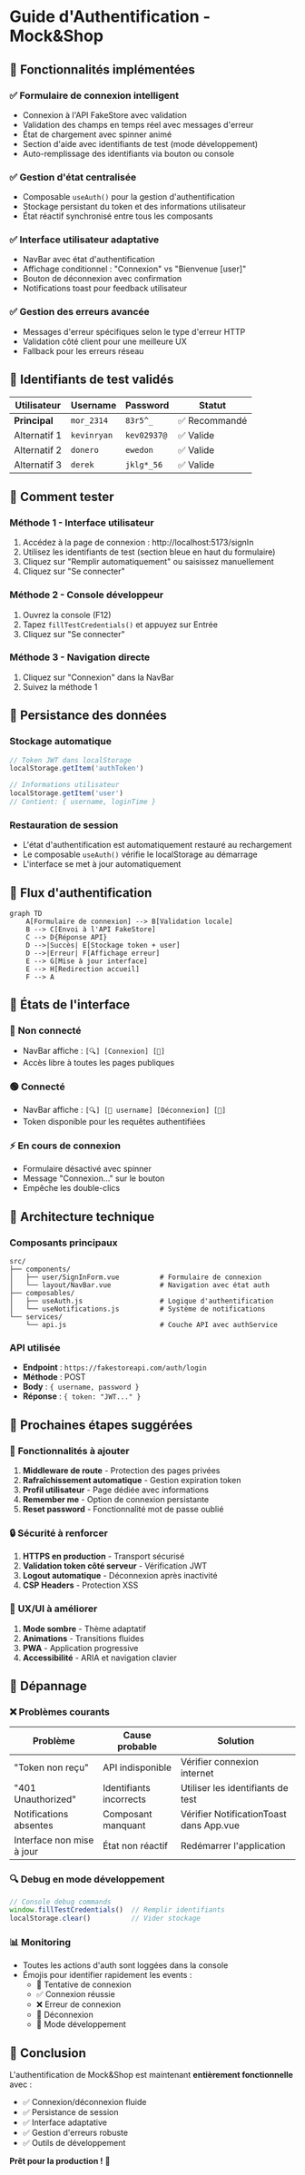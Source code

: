 # Guide d'Authentification - Mock&Shop

## 🎯 Fonctionnalités implémentées

### ✅ **Formulaire de connexion intelligent**
- Connexion à l'API FakeStore avec validation
- Validation des champs en temps réel avec messages d'erreur
- État de chargement avec spinner animé
- Section d'aide avec identifiants de test (mode développement)
- Auto-remplissage des identifiants via bouton ou console

### ✅ **Gestion d'état centralisée**
- Composable `useAuth()` pour la gestion d'authentification
- Stockage persistant du token et des informations utilisateur
- État réactif synchronisé entre tous les composants

### ✅ **Interface utilisateur adaptative**
- NavBar avec état d'authentification
- Affichage conditionnel : "Connexion" vs "Bienvenue [user]"
- Bouton de déconnexion avec confirmation
- Notifications toast pour feedback utilisateur

### ✅ **Gestion des erreurs avancée**
- Messages d'erreur spécifiques selon le type d'erreur HTTP
- Validation côté client pour une meilleure UX
- Fallback pour les erreurs réseau

## 🔐 Identifiants de test validés

| Utilisateur | Username | Password | Statut |
|-------------|----------|----------|---------|
| **Principal** | `mor_2314` | `83r5^_` | ✅ Recommandé |
| Alternatif 1 | `kevinryan` | `kev02937@` | ✅ Valide |
| Alternatif 2 | `donero` | `ewedon` | ✅ Valide |
| Alternatif 3 | `derek` | `jklg*_56` | ✅ Valide |

## 🚀 Comment tester

### **Méthode 1 - Interface utilisateur**
1. Accédez à la page de connexion : http://localhost:5173/signIn
2. Utilisez les identifiants de test (section bleue en haut du formulaire)
3. Cliquez sur "Remplir automatiquement" ou saisissez manuellement
4. Cliquez sur "Se connecter"

### **Méthode 2 - Console développeur**
1. Ouvrez la console (F12)
2. Tapez `fillTestCredentials()` et appuyez sur Entrée
3. Cliquez sur "Se connecter"

### **Méthode 3 - Navigation directe**
1. Cliquez sur "Connexion" dans la NavBar
2. Suivez la méthode 1

## 💾 Persistance des données

### Stockage automatique
```javascript
// Token JWT dans localStorage
localStorage.getItem('authToken')

// Informations utilisateur
localStorage.getItem('user') 
// Contient: { username, loginTime }
```

### Restauration de session
- L'état d'authentification est automatiquement restauré au rechargement
- Le composable `useAuth()` vérifie le localStorage au démarrage
- L'interface se met à jour automatiquement

## 🔄 Flux d'authentification

```mermaid
graph TD
    A[Formulaire de connexion] --> B[Validation locale]
    B --> C[Envoi à l'API FakeStore]
    C --> D{Réponse API}
    D -->|Succès| E[Stockage token + user]
    D -->|Erreur| F[Affichage erreur]
    E --> G[Mise à jour interface]
    E --> H[Redirection accueil]
    F --> A
```

## 🎨 États de l'interface

### 🔴 **Non connecté**
- NavBar affiche : `[🔍] [Connexion] [🛒]`
- Accès libre à toutes les pages publiques

### 🟢 **Connecté**
- NavBar affiche : `[🔍] [👋 username] [Déconnexion] [🛒]`
- Token disponible pour les requêtes authentifiées

### ⚡ **En cours de connexion**
- Formulaire désactivé avec spinner
- Message "Connexion..." sur le bouton
- Empêche les double-clics

## 🔧 Architecture technique

### **Composants principaux**
```
src/
├── components/
│   ├── user/SignInForm.vue          # Formulaire de connexion
│   └── layout/NavBar.vue            # Navigation avec état auth
├── composables/
│   ├── useAuth.js                   # Logique d'authentification
│   └── useNotifications.js          # Système de notifications
└── services/
    └── api.js                       # Couche API avec authService
```

### **API utilisée**
- **Endpoint** : `https://fakestoreapi.com/auth/login`
- **Méthode** : POST
- **Body** : `{ username, password }`
- **Réponse** : `{ token: "JWT..." }`

## 🎯 Prochaines étapes suggérées

### 🚀 **Fonctionnalités à ajouter**
1. **Middleware de route** - Protection des pages privées
2. **Rafraîchissement automatique** - Gestion expiration token
3. **Profil utilisateur** - Page dédiée avec informations
4. **Remember me** - Option de connexion persistante
5. **Reset password** - Fonctionnalité mot de passe oublié

### 🔒 **Sécurité à renforcer**
1. **HTTPS en production** - Transport sécurisé
2. **Validation token côté serveur** - Vérification JWT
3. **Logout automatique** - Déconnexion après inactivité
4. **CSP Headers** - Protection XSS

### 📱 **UX/UI à améliorer**
1. **Mode sombre** - Thème adaptatif
2. **Animations** - Transitions fluides
3. **PWA** - Application progressive
4. **Accessibilité** - ARIA et navigation clavier

## 🐛 Dépannage

### ❌ **Problèmes courants**

| Problème | Cause probable | Solution |
|----------|----------------|----------|
| "Token non reçu" | API indisponible | Vérifier connexion internet |
| "401 Unauthorized" | Identifiants incorrects | Utiliser les identifiants de test |
| Notifications absentes | Composant manquant | Vérifier NotificationToast dans App.vue |
| Interface non mise à jour | État non réactif | Redémarrer l'application |

### 🔍 **Debug en mode développement**
```javascript
// Console debug commands
window.fillTestCredentials()  // Remplir identifiants
localStorage.clear()          // Vider stockage
```

### 📊 **Monitoring**
- Toutes les actions d'auth sont loggées dans la console
- Émojis pour identifier rapidement les events :
  - 🔐 Tentative de connexion
  - ✅ Connexion réussie  
  - ❌ Erreur de connexion
  - 👋 Déconnexion
  - 🧪 Mode développement

## 🎉 Conclusion

L'authentification de Mock&Shop est maintenant **entièrement fonctionnelle** avec :
- ✅ Connexion/déconnexion fluide
- ✅ Persistance de session
- ✅ Interface adaptative  
- ✅ Gestion d'erreurs robuste
- ✅ Outils de développement

**Prêt pour la production !** 🚀
